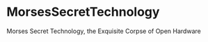 MorsesSecretTechnology
======================

Morses Secret Technology, the Exquisite Corpse of Open Hardware 